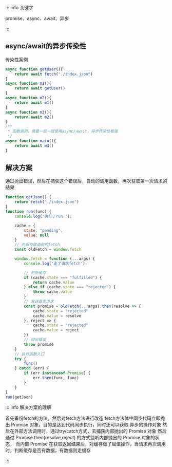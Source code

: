::: info 关键字

promise、async、await、异步

:::

## async/await的异步传染性

传染性案例

```js
async function getUser(){
    return await fetch("./index.json")
}
async function m1(){
    return await getUser()
}
async function m2(){
    return await m1()
}
async function m3(){
    return await m2()
}
/**
 * 函数调用，需要一层一层使用async/await，异步传染性极强
 */
async function main(){
    return await m3()
}
```

## 解决方案
通过抛出错误，然后在捕获这个错误后，自动的调用函数，再次获取第一次请求的结果

```javascript
function getJson() {
    return fetch("./index.json")
}
function run(func) {
    console.log('执行了run ');

    cache = {
        state: "pending",
        value: null
    }
    // 先保存改造前的fetch
    const oldFetch = window.fetch

    window.fetch = function (...args) {
        console.log('走了请求fetch');

        // 判断缓存
        if (cache.state === "fulfilled") {
            return cache.value
        } else if (cache.state === "rejected") {
            throw cache.value
        }
        // 发送真实请求
        const promise = oldFetch(...args).then(resolve => {
            cache.state = "rejected"
            cache.value = resolve
        }, reject => {
            cache.state = "rejected"
            cache.value = reject
        })
        // 抛出错误
        throw promise
    }
    // 执行函数入口
    try {
        func()
    } catch (err) {
        if (err instanceof Promise) {
            err.then(func, func)
        }
    }
}
run(getJson)
```

::: info 解决方案的理解

首先备份fetch的方法，然后对fetch方法进行改造
fetch方法体中同步代码立即抛出 Promise 对象，目的是达到代码同步执行，同时还可以获取 异步的操作对象
然后在外部方法调用时，通过try/catch方式，去捕获内部抛出的 Promise 对象
然后通过 Promise.then(resolve,reject) 的方式监听内部抛出的 Promise 对象的状态，
而内部 Promise 在获取返回结果后，对缓存做了赋值操作，当请求再次调用时，判断缓存是否有数据，有数据则走缓存

:::